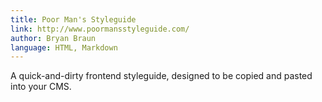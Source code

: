 ```yaml
---
title: Poor Man's Styleguide
link: http://www.poormansstyleguide.com/
author: Bryan Braun
language: HTML, Markdown
---
```


A quick-and-dirty frontend styleguide, designed to be copied and pasted into your CMS.
